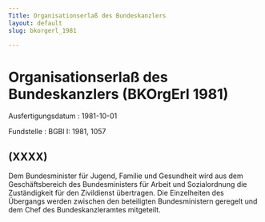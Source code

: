 ```yaml
---
Title: Organisationserlaß des Bundeskanzlers
layout: default
slug: bkorgerl_1981

---
```


# Organisationserlaß des Bundeskanzlers (BKOrgErl 1981)

Ausfertigungsdatum
:   1981-10-01

Fundstelle
:   BGBl I: 1981, 1057



## (XXXX)

Dem Bundesminister für Jugend, Familie und Gesundheit wird aus dem
Geschäftsbereich des Bundesministers für Arbeit und Sozialordnung die
Zuständigkeit für den Zivildienst übertragen. Die Einzelheiten des
Übergangs werden zwischen den beteiligten Bundesministern geregelt und
dem Chef des Bundeskanzleramtes mitgeteilt.

